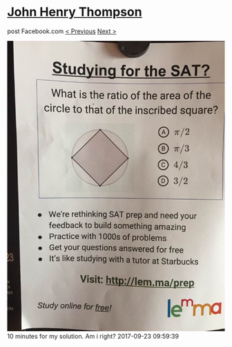 # [John Henry Thompson](../README.md)
post Facebook.com
[< Previous](2017-09-23-4.md) [Next >](2017-09-23-6.md)

[![](../media/2017-09-23/Timeline-Photos-10-minutes-for-my-solution-Am-i-right.jpg)](../README.md)
10 minutes for my solution. Am i right?
2017-09-23 09:59:39